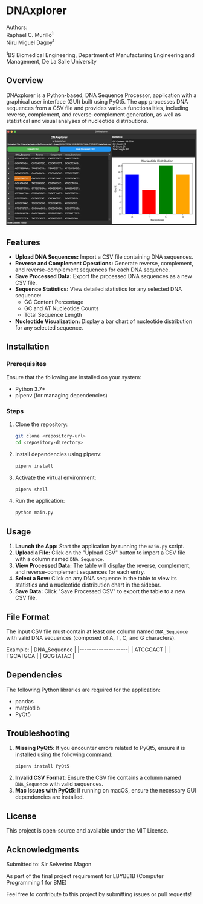 # DNAxplorer

Authors: <br>
Raphael C. Murillo<sup>1</sup><br>
Niru Miguel Dagoy<sup>1</sup>

<sup>1</sup>BS Biomedical Engineering, Department of Manufacturing Engineering and Management, De La Salle University

## Overview

DNAxplorer is a Python-based, DNA Sequence Processor, application with a graphical user interface (GUI) built using PyQt5. The app processes DNA sequences from a CSV file and provides various functionalities, including reverse, complement, and reverse-complement generation, as well as statistical and visual analyses of nucleotide distributions.

![GUI screenshot](images/gui.png)

## Features

-   **Upload DNA Sequences:** Import a CSV file containing DNA sequences.
-   **Reverse and Complement Operations:** Generate reverse, complement, and reverse-complement sequences for each DNA sequence.
-   **Save Processed Data:** Export the processed DNA sequences as a new CSV file.
-   **Sequence Statistics:** View detailed statistics for any selected DNA sequence:
    -   GC Content Percentage
    -   GC and AT Nucleotide Counts
    -   Total Sequence Length
-   **Nucleotide Visualization:** Display a bar chart of nucleotide distribution for any selected sequence.

## Installation

### Prerequisites

Ensure that the following are installed on your system:

-   Python 3.7+
-   pipenv (for managing dependencies)

### Steps

1. Clone the repository:

    ```bash
    git clone <repository-url>
    cd <repository-directory>
    ```

2. Install dependencies using pipenv:

    ```bash
    pipenv install
    ```

3. Activate the virtual environment:

    ```bash
    pipenv shell
    ```

4. Run the application:
    ```bash
    python main.py
    ```

## Usage

1. **Launch the App:** Start the application by running the `main.py` script.
2. **Upload a File:** Click on the "Upload CSV" button to import a CSV file with a column named `DNA_Sequence`.
3. **View Processed Data:** The table will display the reverse, complement, and reverse-complement sequences for each entry.
4. **Select a Row:** Click on any DNA sequence in the table to view its statistics and a nucleotide distribution chart in the sidebar.
5. **Save Data:** Click "Save Processed CSV" to export the table to a new CSV file.

## File Format

The input CSV file must contain at least one column named `DNA_Sequence` with valid DNA sequences (composed of A, T, C, and G characters).

Example:
| DNA_Sequence |
|--------------------|
| ATCGGACT |
| TGCATGCA |
| GCGTATAC |

## Dependencies

The following Python libraries are required for the application:

-   pandas
-   matplotlib
-   PyQt5

## Troubleshooting

1. **Missing PyQt5**: If you encounter errors related to PyQt5, ensure it is installed using the following command:
    ```bash
    pipenv install PyQt5
    ```
2. **Invalid CSV Format**: Ensure the CSV file contains a column named `DNA_Sequence` with valid sequences.
3. **Mac Issues with PyQt5**: If running on macOS, ensure the necessary GUI dependencies are installed.

## License

This project is open-source and available under the MIT License.

## Acknowledgments

Submitted to: Sir Selverino Magon

As part of the final project requirement for LBYBE1B (Computer Programming 1 for BME)

Feel free to contribute to this project by submitting issues or pull requests!
